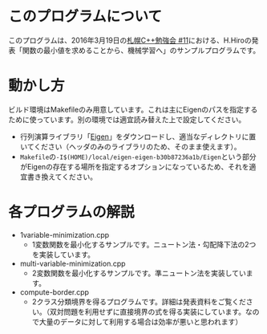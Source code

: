 # このプログラムについて

このプログラムは、2016年3月19日の[札幌C++勉強会 #11](http://sapporocpp.connpass.com/event/26937/ "札幌C++勉強会 #11 - connpass")における、H.Hiroの発表「関数の最小値を求めることから、機械学習へ」のサンプルプログラムです。

# 動かし方

ビルド環境はMakefileのみ用意しています。これは主にEigenのパスを指定するために使っています。別の環境では適宜読み替えた上で設定してください。

-   行列演算ライブラリ「[Eigen](http://eigen.tuxfamily.org/index.php?title=Main_Page "Eigen")」をダウンロードし、適当なディレクトリに置いてください（ヘッダのみのライブラリのため、そのまま使えます）。
-   `Makefile`の`-I$(HOME)/local/eigen-eigen-b30b87236a1b/Eigen`という部分がEigenの存在する場所を指定するオプションになっているため、それを適宜書き換えてください。

# 各プログラムの解説

-  1variable-minimization.cpp
   -   1変数関数を最小化するサンプルです。ニュートン法・勾配降下法の2つを実装しています。
-  multi-variable-minimization.cpp
   -   2変数関数を最小化するサンプルです。準ニュートン法を実装しています。
-  compute-border.cpp
   -   2クラス分類境界を得るプログラムです。詳細は発表資料をご覧ください。（双対問題を利用せずに直接境界の式を得る実装にしています。なので大量のデータに対して利用する場合は効率が悪いと思われます）
